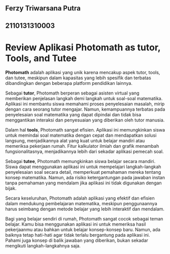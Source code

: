 ## Ferzy Triwarsana Putra
## 2110131310003

# Review Aplikasi Photomath as tutor, Tools, and Tutee

**Photomath** adalah aplikasi yang unik karena mencakup aspek tutor, tools, dan tutee, meskipun dalam kapasitas yang lebih spesifik dan terbatas dibandingkan dengan beberapa platform pendidikan lainnya. 

Sebagai **tutor**, Photomath berperan sebagai asisten virtual yang memberikan penjelasan langkah demi langkah untuk soal-soal matematika. Aplikasi ini membantu siswa memahami proses penyelesaian masalah, mirip dengan cara seorang tutor mengajar. Namun, kemampuannya terbatas pada penyelesaian soal matematika yang dapat dipindai dan tidak bisa menggantikan interaksi dan penyesuaian yang diberikan oleh tutor manusia.

Dalam hal **tools**, Photomath sangat efisien. Aplikasi ini memungkinkan siswa untuk memindai soal matematika dengan cepat dan mendapatkan solusi langsung, menjadikannya alat yang kuat untuk belajar mandiri atau memeriksa pekerjaan rumah. Fitur kalkulator ilmiah dan grafik menambah fungsionalitasnya, menjadikannya lebih dari sekadar aplikasi pemecah soal.

Sebagai **tutee**, Photomath memungkinkan siswa belajar secara mandiri. Siswa dapat menggunakan aplikasi ini untuk mempelajari langkah-langkah penyelesaian soal secara detail, memperkuat pemahaman mereka tentang konsep matematika. Namun, ada risiko ketergantungan pada jawaban instan tanpa pemahaman yang mendalam jika aplikasi ini tidak digunakan dengan bijak.

Secara keseluruhan, Photomath adalah aplikasi yang efektif dan efisien dalam mendukung pembelajaran matematika, meskipun penggunaannya harus seimbang dengan metode belajar yang lebih interaktif dan mendalam.

Bagi yang belajar sendiri di rumah, Photomath sangat cocok sebagai teman belajar. Kamu bisa menggunakan aplikasi ini untuk memeriksa hasil pekerjaanmu atau bahkan untuk belajar konsep-konsep baru. Namun, ada baiknya tetap hati-hati agar tidak terlalu bergantung pada aplikasi ini. Pahami juga konsep di balik jawaban yang diberikan, bukan sekadar mengikuti langkah-langkahnya saja.